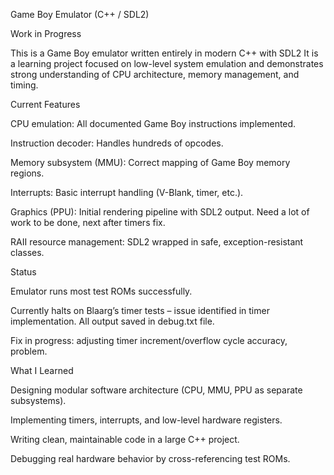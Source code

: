 Game Boy Emulator (C++ / SDL2)

Work in Progress

This is a Game Boy emulator written entirely in modern C++ with SDL2
It is a learning project focused on low-level system emulation and demonstrates strong understanding of CPU architecture, memory management, and timing.

Current Features

CPU emulation: All documented Game Boy instructions implemented.

Instruction decoder: Handles hundreds of opcodes.

Memory subsystem (MMU): Correct mapping of Game Boy memory regions.

Interrupts: Basic interrupt handling (V-Blank, timer, etc.).

Graphics (PPU): Initial rendering pipeline with SDL2 output. Need a lot of work to be done, next after timers fix. 

RAII resource management: SDL2 wrapped in safe, exception-resistant classes.

Status

Emulator runs most test ROMs successfully.

Currently halts on Blaarg’s timer tests – issue identified in timer implementation. All output saved in debug.txt file.

Fix in progress: adjusting timer increment/overflow cycle accuracy, problem.

What I Learned

Designing modular software architecture (CPU, MMU, PPU as separate subsystems).

Implementing timers, interrupts, and low-level hardware registers.

Writing clean, maintainable code in a large C++ project.

Debugging real hardware behavior by cross-referencing test ROMs.
